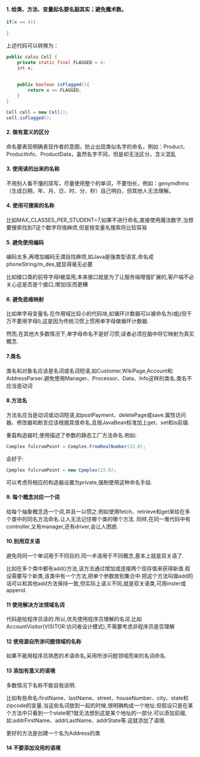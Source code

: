 #### 1. 给类、方法、变量起名要名副其实；避免魔术数。
```java
if(x == 4){
    
}
```
上述代码可以转换为：
```java
public calss Cell {
    private static final FLAGGED = 4;
    int x;
    
    
    public boolean isFlagged(){
        return x == FLAGGED;
    }
}

Cell cell = new Cell();
cell.isFlagged();

```
#### 2. 做有意义的区分
命名要表现明确表现作者的意图，防止出现类似名字的命名，例如：Product、ProductInfo、ProductData，虽然名字不同，但是却无法区分，含义混乱

#### 3. 使用读的出来的名称
不用别人看不懂的简写，尽量使用整个的单词，不要怕长，例如：genymdhms（生成日期，年、月、日、时、分、秒）自己明白，但其他人无法理解。

#### 4. 使用可搜索的名称
比如MAX_CLASSES_PER_STUDENT=7,如果不进行命名,直接使用魔法数字,当想要搜索找到7这个数字将很麻烦,但是按变量名搜索将比较容易

#### 5. 避免使用编码
编码太多,再增加编码无谓自找麻烦,如Java是强类型语言,命名成phoneString/m_des,就显得毫无必要

比如接口类的前导字母I被滥用,本来接口就是为了让服务端增强扩展的,客户端不必关心这是否是个接口,增加I反而更糟

#### 6. 避免思维映射
比如单字母变量名.在作用域比较小的代码块,如循环计数器可以被命名为i或j(但千万不要用字母l),这是因为传统习惯上惯用单字母做循环计数器.

然而,在其他大多数情况下,单字母命名不是好习惯;读者必须在脑中将它映射为真实概念.

#### 7.类名
类名和对象名应该是名词或名词短语,如Customer,WikiPage,Account和AddressParser.避免使用Manager、Processor、Data、Info这样的类名.类名不应当是动词

#### 8.方法名

方法名应当是动词或动词短语,如postPayment、deletePage或save.属性访问器、修改器和断言应该根据其值命名,且按JavaBean标准加上get、set和is前缀.

重载构造器时,使用描述了参数的静态工厂方法命名.例如:
```java
Complex fulcrumPoint = Complex.FromRealNumber(23.0);
```
会好于:
```java
Cpmplex fulcrumPoint = new Cpmplex(23.0);
```
可以考虑将相应的构造器设置为private,强制使用这种命名手段.

#### 9. 每个概念对应一个词
给每个抽象概念选一个词,并且一以惯之.例如使用fetch、retrieve和get来给在多个类中的同名方法命名.让人无法记住哪个类的哪个方法.
同样,在同一堆代码中有controller,又有manager,还有driver,会让人困惑.

#### 10.别用双关语
避免将同一个单词用于不同目的.同一术语用于不同概念,基本上就是双关语了.

比如在多个类中都有add()方法,该方法通过增加或连接两个现存值来获得新值.假设需要写个新类,该类中有一个方法,把单个参数放到集合中.把这个方法叫做add的话可以和其他add方法保持一致,但实际上语义不同,就是双关语类,可用inster或append.

#### 11 使用解决方法领域名词
代码是给程序员读的.所以,优先使用程序员理解的名词.比如AccountVisitor(VISITOR:访问者设计模式),不需要考虑非程序员是否理解

#### 12 使用源自所涉问题领域的名称

如果不能用程序员熟悉的术语命名,采用所涉问题领域而来的名词命名.

#### 13 添加有意义的语境

多数情况下名称不能自我说明.

比如有些命名:firstName、lastName、street、houseNumber、city、state和zipcode的变量.当这些名词放到一起的时候,很明确构成一个地址.但假设只是在某个方法中只看到一个state呢?就无法想到这是某个地址的一部分.可以添加前缀,如:addrFirstName、addrLastName、addrState等.这就添加了语境.

更好的方法是创建一个名为Address的类

#### 14 不要添加没用的语境